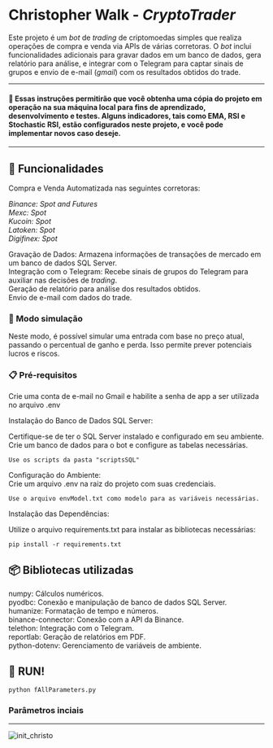 # Christopher Walk - _CryptoTrader_

Este projeto é um _bot_ de _trading_ de criptomoedas simples que realiza operações de compra e venda via APIs de várias corretoras. O _bot_ inclui funcionalidades adicionais para gravar dados em um banco de dados, gera relatório para análise, e integrar com o Telegram para captar sinais de grupos e envio de e-mail (_gmail_) com os resultados obtidos do trade.   
___


#### 📢 Essas instruções permitirão que você obtenha uma cópia do projeto em operação na sua máquina local para fins de aprendizado, desenvolvimento e testes. Alguns indicadores, tais como EMA, RSI e Stochastic RSI, estão configurados neste projeto, e você pode implementar novos caso deseje.
___


## 📌 Funcionalidades
Compra e Venda Automatizada nas seguintes corretoras:

_Binance: Spot and Futures_   
_Mexc: Spot_  
_Kucoin: Spot_   
_Latoken: Spot_   
_Digifinex: Spot_    

Gravação de Dados: Armazena informações de transações de mercado em um banco de dados SQL Server.     
Integração com o Telegram: Recebe sinais de grupos do Telegram para auxiliar nas decisões de _trading_.   
Geração de relatório para análise dos resultados obtidos.  
Envio de e-mail com dados do trade.    

### 🔩 Modo simulação 
Neste modo, é possível simular uma entrada com base no preço atual, passando o percentual de ganho e perda. Isso permite prever potenciais lucros e riscos.

### 📋 Pré-requisitos

Crie uma conta de e-mail no Gmail e habilite a senha de app a ser utilizada no arquivo .env 

Instalação do Banco de Dados SQL Server:

Certifique-se de ter o SQL Server instalado e configurado em seu ambiente.
Crie um banco de dados para o bot e configure as tabelas necessárias.   
```
Use os scripts da pasta "scriptsSQL"
```

Configuração do Ambiente:    
Crie um arquivo .env na raiz do projeto com suas credenciais.   
```
Use o arquivo envModel.txt como modelo para as variáveis necessárias.
```
Instalação das Dependências:

Utilize o arquivo requirements.txt para instalar as bibliotecas necessárias:
```
pip install -r requirements.txt
```

## 📦 Bibliotecas utilizadas      
numpy: Cálculos numéricos.    
pyodbc: Conexão e manipulação de banco de dados SQL Server.    
humanize: Formatação de tempo e números.    
binance-connector: Conexão com a API da Binance.    
telethon: Integração com o Telegram.    
reportlab: Geração de relatórios em PDF.    
python-dotenv: Gerenciamento de variáveis de ambiente.      

## 🚀 RUN! 

```
python fAllParameters.py
```
### Parâmetros inciais 
___
![init_christo](https://github.com/user-attachments/assets/ad391fbc-f9ab-418d-ab60-2f9cac98d2a0)
